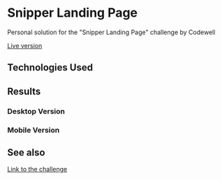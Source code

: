 # Snipper Landing Page

Personal solution for the "Snipper Landing Page" challenge by Codewell

[Live version](#)

## Technologies Used

## Results

### Desktop Version

### Mobile Version

## See also

[Link to the challenge](https://www.codewell.cc/challenges/snipper-landing-page--608bbe67e0984a001540d79b)
